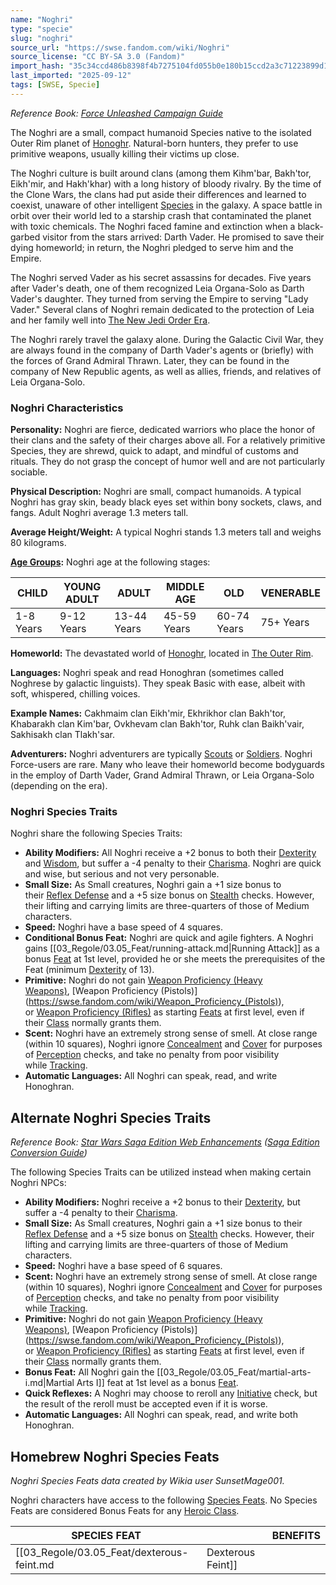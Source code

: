 ```yaml
---
name: "Noghri"
type: "specie"
slug: "noghri"
source_url: "https://swse.fandom.com/wiki/Noghri"
source_license: "CC BY-SA 3.0 (Fandom)"
import_hash: "35c34ccd486b8398f4b7275104fd055b0e180b15ccd2a3c71223899d1b57c077"
last_imported: "2025-09-12"
tags: [SWSE, Specie]
---
```

*Reference Book: [Force Unleashed Campaign Guide](https://swse.fandom.com/wiki/Star_Wars_Saga_Edition_Force_Unleashed_Campaign_Guide)*

The Noghri are a small, compact humanoid Species native to the isolated Outer Rim planet of [Honoghr](https://swse.fandom.com/wiki/Honoghr). Natural-born hunters, they prefer to use primitive weapons, usually killing their victims up close.

The Noghri culture is built around clans (among them Kihm'bar, Bakh'tor, Eikh'mir, and Hakh'khar) with a long history of bloody rivalry. By the time of the Clone Wars, the clans had put aside their differences and learned to coexist, unaware of other intelligent [Species](https://swse.fandom.com/wiki/Species) in the galaxy. A space battle in orbit over their world led to a starship crash that contaminated the planet with toxic chemicals. The Noghri faced famine and extinction when a black-garbed visitor from the stars arrived: Darth Vader. He promised to save their dying homeworld; in return, the Noghri pledged to serve him and the Empire.

The Noghri served Vader as his secret assassins for decades. Five years after Vader's death, one of them recognized Leia Organa-Solo as Darth Vader's daughter. They turned from serving the Empire to serving "Lady Vader." Several clans of Noghri remain dedicated to the protection of Leia and her family well into [The New Jedi Order Era](https://swse.fandom.com/wiki/The_New_Jedi_Order_Era).

The Noghri rarely travel the galaxy alone. During the Galactic Civil War, they are always found in the company of Darth Vader's agents or (briefly) with the forces of Grand Admiral Thrawn. Later, they can be found in the company of New Republic agents, as well as allies, friends, and relatives of Leia Organa-Solo.

### Noghri Characteristics
**Personality:** Noghri are fierce, dedicated warriors who place the honor of their clans and the safety of their charges above all. For a relatively primitive Species, they are shrewd, quick to adapt, and mindful of customs and rituals. They do not grasp the concept of humor well and are not particularly sociable.

**Physical Description:** Noghri are small, compact humanoids. A typical Noghri has gray skin, beady black eyes set within bony sockets, claws, and fangs. Adult Noghri average 1.3 meters tall.

**Average Height/Weight:** A typical Noghri stands 1.3 meters tall and weighs 80 kilograms.

**[Age Groups](https://swse.fandom.com/wiki/Age_Groups):** Noghri age at the following stages:

| CHILD | YOUNG ADULT | ADULT | MIDDLE AGE | OLD | VENERABLE |
| --- | --- | --- | --- | --- | --- |
| 1-8 Years | 9-12 Years | 13-44 Years | 45-59 Years | 60-74 Years | 75+ Years |

**Homeworld:** The devastated world of [Honoghr](https://swse.fandom.com/wiki/Honoghr), located in [The Outer Rim](https://swse.fandom.com/wiki/The_Outer_Rim).

**Languages:** Noghri speak and read Honoghran (sometimes called Noghrese by galactic linguists). They speak Basic with ease, albeit with soft, whispered, chilling voices.

**Example Names:** Cakhmaim clan Eikh'mir, Ekhrikhor clan Bakh'tor, Khabarakh clan Kim'bar, Ovkhevam clan Bakh'tor, Ruhk clan Baikh'vair, Sakhisakh clan Tlakh'sar.

**Adventurers:** Noghri adventurers are typically [Scouts](https://swse.fandom.com/wiki/Scouts) or [Soldiers](https://swse.fandom.com/wiki/Soldiers). Noghri Force-users are rare. Many who leave their homeworld become bodyguards in the employ of Darth Vader, Grand Admiral Thrawn, or Leia Organa-Solo (depending on the era).

### Noghri Species Traits
Noghri share the following Species Traits:

- **Ability Modifiers:** All Noghri receive a +2 bonus to both their [Dexterity](https://swse.fandom.com/wiki/Dexterity) and [Wisdom](https://swse.fandom.com/wiki/Wisdom), but suffer a -4 penalty to their [Charisma](https://swse.fandom.com/wiki/Charisma). Noghri are quick and wise, but serious and not very personable.
- **Small Size:** As Small creatures, Noghri gain a +1 size bonus to their [Reflex Defense](https://swse.fandom.com/wiki/Reflex_Defense) and a +5 size bonus on [Stealth](https://swse.fandom.com/wiki/Stealth) checks. However, their lifting and carrying limits are three-quarters of those of Medium characters.
- **Speed:** Noghri have a base speed of 4 squares.
- **Conditional Bonus Feat:** Noghri are quick and agile fighters. A Noghri gains [[03_Regole/03.05_Feat/running-attack.md|Running Attack]] as a bonus [Feat](https://swse.fandom.com/wiki/Feat) at 1st level, provided he or she meets the prerequisites of the Feat (minimum [Dexterity](https://swse.fandom.com/wiki/Dexterity) of 13).
- **Primitive:** Noghri do not gain [Weapon Proficiency (Heavy Weapons)](https://swse.fandom.com/wiki/Weapon_Proficiency_(Heavy_Weapons)), [Weapon Proficiency (Pistols)](https://swse.fandom.com/wiki/Weapon_Proficiency_(Pistols)), or [Weapon Proficiency (Rifles)](https://swse.fandom.com/wiki/Weapon_Proficiency_(Rifles)) as starting [Feats](https://swse.fandom.com/wiki/Feats) at first level, even if their [Class](https://swse.fandom.com/wiki/Class) normally grants them.
- **Scent:** Noghri have an extremely strong sense of smell. At close range (within 10 squares), Noghri ignore [Concealment](https://swse.fandom.com/wiki/Concealment) and [Cover](https://swse.fandom.com/wiki/Cover) for purposes of [Perception](https://swse.fandom.com/wiki/Perception) checks, and take no penalty from poor visibility while [Tracking](https://swse.fandom.com/wiki/Tracking).
- **Automatic Languages:** All Noghri can speak, read, and write Honoghran.

## Alternate Noghri Species Traits
*Reference Book: [Star Wars Saga Edition Web Enhancements](https://swse.fandom.com/wiki/Star_Wars_Saga_Edition_Web_Enhancements) ([Saga Edition Conversion Guide](https://swse.fandom.com/wiki/Saga_Edition_Conversion_Guide))*

The following Species Traits can be utilized instead when making certain Noghri NPCs:

- **Ability Modifiers:** Noghri receive a +2 bonus to their [Dexterity](https://swse.fandom.com/wiki/Dexterity), but suffer a -4 penalty to their [Charisma](https://swse.fandom.com/wiki/Charisma).
- **Small Size:** As Small creatures, Noghri gain a +1 size bonus to their [Reflex Defense](https://swse.fandom.com/wiki/Reflex_Defense) and a +5 size bonus on [Stealth](https://swse.fandom.com/wiki/Stealth) checks. However, their lifting and carrying limits are three-quarters of those of Medium characters.
- **Speed:** Noghri have a base speed of 6 squares.
- **Scent:** Noghri have an extremely strong sense of smell. At close range (within 10 squares), Noghri ignore [Concealment](https://swse.fandom.com/wiki/Concealment) and [Cover](https://swse.fandom.com/wiki/Cover) for purposes of [Perception](https://swse.fandom.com/wiki/Perception) checks, and take no penalty from poor visibility while [Tracking](https://swse.fandom.com/wiki/Tracking).
- **Primitive:** Noghri do not gain [Weapon Proficiency (Heavy Weapons)](https://swse.fandom.com/wiki/Weapon_Proficiency_(Heavy_Weapons)), [Weapon Proficiency (Pistols)](https://swse.fandom.com/wiki/Weapon_Proficiency_(Pistols)), or [Weapon Proficiency (Rifles)](https://swse.fandom.com/wiki/Weapon_Proficiency_(Rifles)) as starting [Feats](https://swse.fandom.com/wiki/Feats) at first level, even if their [Class](https://swse.fandom.com/wiki/Class) normally grants them.
- **Bonus Feat:** All Noghri gain the [[03_Regole/03.05_Feat/martial-arts-i.md|Martial Arts I]] feat at 1st level as a bonus [Feat](https://swse.fandom.com/wiki/Feat).
- **Quick Reflexes:** A Noghri may choose to reroll any [Initiative](https://swse.fandom.com/wiki/Initiative) check, but the result of the reroll must be accepted even if it is worse.
- **Automatic Languages:** All Noghri can speak, read, and write both Honoghran.

## Homebrew Noghri Species Feats

*Noghri Species Feats data created by Wikia user SunsetMage001.*

Noghri characters have access to the following [Species Feats](https://swse.fandom.com/wiki/Species_Feats). No Species Feats are considered Bonus Feats for any [Heroic Class](https://swse.fandom.com/wiki/Heroic_Class).

| SPECIES FEAT |  | BENEFITS |
| --- | --- | --- |
| [[03_Regole/03.05_Feat/dexterous-feint.md|Dexterous Feint]] |  | You can use your [Dexterity](https://swse.fandom.com/wiki/Dexterity) instead of [Charisma](https://swse.fandom.com/wiki/Charisma) to [Feint](https://swse.fandom.com/wiki/Feint) or [Group Feint](https://swse.fandom.com/wiki/Group_Feint). |